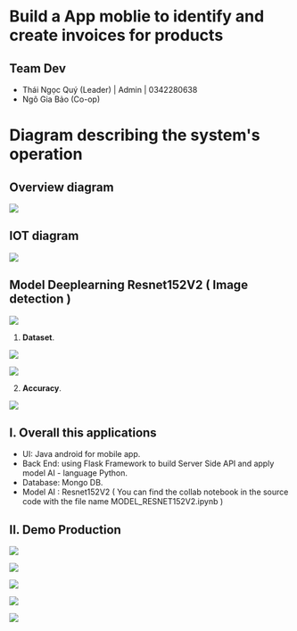 # Build a App moblie to identify and create invoices for products 

## Team Dev 
  - Thái Ngọc Quý (Leader) | Admin | 0342280638
  - Ngô Gia Bảo (Co-op)

# Diagram describing the system's operation

## Overview diagram 

![](./doc/2.png)

## IOT diagram 

![](./doc/1.png)

## Model Deeplearning Resnet152V2 ( Image detection ) 

![](./doc/3.png)

1. **Dataset**.

![](./doc/4.png)

![](./doc/5.png)
  
2. **Accuracy**.

![](./doc/6.png)

## I.  Overall this applications
- UI: Java android for mobile app.
- Back End: using Flask Framework to build Server Side API and apply model AI  - language Python.
- Database: Mongo DB.
- Model AI : Resnet152V2 ( You can find the collab notebook in the source code with the file name MODEL_RESNET152V2.ipynb )


## II.  Demo Production

![](./doc/7.png)

![](./doc/8.png)

![](./doc/9.png)

![](./doc/10.png)

![](./doc/11.png)
